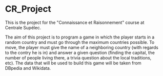 # CR_Project

This is the project for the "Connaissance et Raisonnement" course at Centrale Supélec.

The aim of this project is to program a game in which the player starts in a random country and must go through the maximum countries possible. To move, the player must give the name of a neighboring country (with regards to the contry he is in) and answer a given question (finding the capital, the number of people living there, a trivia question about the local traditions, etc). The data that will be used to build this game will be taken from DBpedia and Wikidata.
